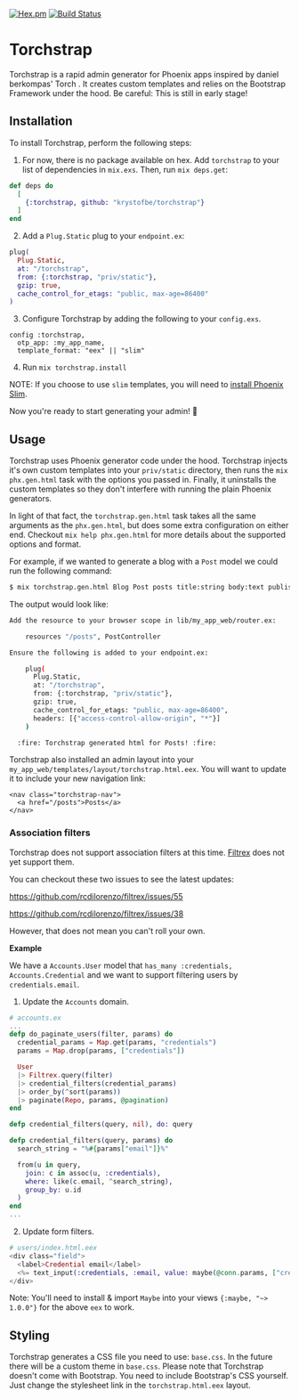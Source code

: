 [![Hex.pm](https://img.shields.io/hexpm/v/torchstrap.svg)](https://hex.pm/packages/torchstrap)
[![Build Status](https://travis-ci.org/krystofbe/torchstrap.svg?branch=master)](https://travis-ci.org/krystofbe/torchstrap)

# Torchstrap

Torchstrap is a rapid admin generator for Phoenix apps inspired by daniel berkompas' Torch . It creates custom templates and relies
on the Bootstrap Framework under the hood. Be careful: This is still in early stage!

## Installation

To install Torchstrap, perform the following steps:

1. For now, there is no package available on hex. Add `torchstrap` to your list of dependencies in `mix.exs`. Then, run `mix deps.get`:

```elixir
def deps do
  [
    {:torchstrap, github: "krystofbe/torchstrap"}
  ]
end
```

2. Add a `Plug.Static` plug to your `endpoint.ex`:

```elixir
plug(
  Plug.Static,
  at: "/torchstrap",
  from: {:torchstrap, "priv/static"},
  gzip: true,
  cache_control_for_etags: "public, max-age=86400"
)
```

3. Configure Torchstrap by adding the following to your `config.exs`.

```
config :torchstrap,
  otp_app: :my_app_name,
  template_format: "eex" || "slim"
```

4. Run `mix torchstrap.install`

NOTE: If you choose to use `slim` templates, you will need to [install Phoenix Slim](https://github.com/slime-lang/phoenix_slime).

Now you're ready to start generating your admin! :tada:

## Usage

Torchstrap uses Phoenix generator code under the hood. Torchstrap injects it's own custom templates
into your `priv/static` directory, then runs the `mix phx.gen.html` task with the options
you passed in. Finally, it uninstalls the custom templates so they don't interfere with
running the plain Phoenix generators.

In light of that fact, the `torchstrap.gen.html` task takes all the same arguments as the `phx.gen.html`,
but does some extra configuration on either end. Checkout `mix help phx.gen.html` for more details
about the supported options and format.

For example, if we wanted to generate a blog with a `Post` model we could run the following command:

```bash
$ mix torchstrap.gen.html Blog Post posts title:string body:text published_at:datetime published:boolean views:integer
```

The output would look like:

```bash
Add the resource to your browser scope in lib/my_app_web/router.ex:

    resources "/posts", PostController

Ensure the following is added to your endpoint.ex:

    plug(
      Plug.Static,
      at: "/torchstrap",
      from: {:torchstrap, "priv/static"},
      gzip: true,
      cache_control_for_etags: "public, max-age=86400",
      headers: [{"access-control-allow-origin", "*"}]
    )

  :fire: Torchstrap generated html for Posts! :fire:
```

Torchstrap also installed an admin layout into your `my_app_web/templates/layout/torchstrap.html.eex`.
You will want to update it to include your new navigation link:

```
<nav class="torchstrap-nav">
  <a href="/posts">Posts</a>
</nav>
```

### Association filters

Torchstrap does not support association filters at this time. [Filtrex](https://github.com/rcdilorenzo/filtrex) does not yet support them.

You can checkout these two issues to see the latest updates:

https://github.com/rcdilorenzo/filtrex/issues/55

https://github.com/rcdilorenzo/filtrex/issues/38

However, that does not mean you can't roll your own.

**Example**

We have a `Accounts.User` model that `has_many :credentials, Accounts.Credential` and we want to support filtering users
by `credentials.email`.

1. Update the `Accounts` domain.

```elixir
# accounts.ex
...
defp do_paginate_users(filter, params) do
  credential_params = Map.get(params, "credentials")
  params = Map.drop(params, ["credentials"])

  User
  |> Filtrex.query(filter)
  |> credential_filters(credential_params)
  |> order_by(^sort(params))
  |> paginate(Repo, params, @pagination)
end

defp credential_filters(query, nil), do: query

defp credential_filters(query, params) do
  search_string = "%#{params["email"]}%"

  from(u in query,
    join: c in assoc(u, :credentials),
    where: like(c.email, ^search_string),
    group_by: u.id
  )
end
...
```

2. Update form filters.

```eex
# users/index.html.eex
<div class="field">
  <label>Credential email</label>
  <%= text_input(:credentials, :email, value: maybe(@conn.params, ["credentials", "email"])) %>
</div>
```

Note: You'll need to install & import `Maybe` into your views `{:maybe, "~> 1.0.0"}` for
the above `eex` to work.

## Styling

Torchstrap generates a CSS file you need to use: `base.css`. In the future there will be a custom theme in `base.css`. Please note that Torchstrap doesn't come with Bootstrap. You need to include Bootstrap's CSS yourself. Just change the stylesheet link in the `torchstrap.html.eex` layout.
